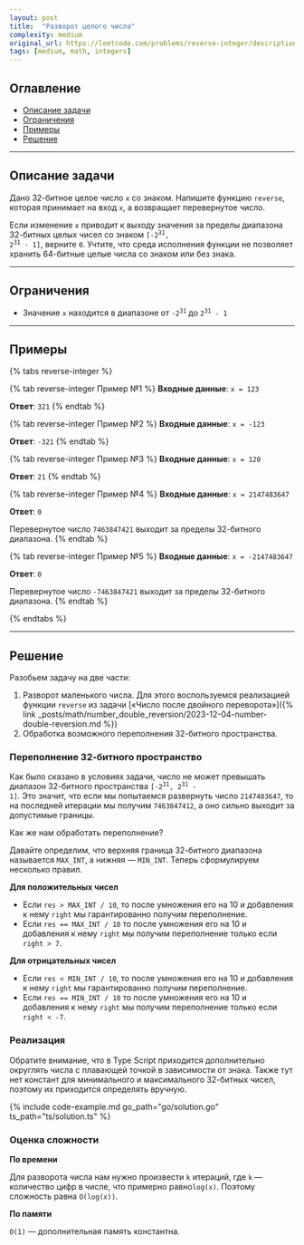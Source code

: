 ```yaml
---
layout: post
title:  "Разворот целого числа"
complexity: medium
original_url: https://leetcode.com/problems/reverse-integer/description/
tags: [medium, math, integers]
---
```


## Оглавление

- [Описание задачи](#описание-задачи)
- [Ограничения](#ограничения)
- [Примеры](#примеры)
- [Решение](#решение)

---

## Описание задачи

Дано 32-битное целое число `x` со знаком.
Напишите функцию `reverse`, которая принимает на вход `x`, а возвращает перевернутое число.

Если изменение `x` приводит к выходу значения за пределы диапазона 32-битных целых чисел со знаком <code>[-2<sup>31</sup>, 2<sup>31</sup> - 1]</code>, верните `0`.
Учтите, что среда исполнения функции не позволяет хранить 64-битные целые числа со знаком или без знака.

---

## Ограничения

- Значение `x` находится в диапазоне от <code>-2<sup>31</sup></code> до <code>2<sup>31</sup> - 1</code>

---

## Примеры

{% tabs reverse-integer %}

{% tab reverse-integer Пример №1 %}
**Входные данные**: `x = 123`

**Ответ**: `321`
{% endtab %}

{% tab reverse-integer Пример №2 %}
**Входные данные**: `x = -123`

**Ответ**: `-321`
{% endtab %}

{% tab reverse-integer Пример №3 %}
**Входные данные**: `x = 120`

**Ответ**: `21`
{% endtab %}

{% tab reverse-integer Пример №4 %}
**Входные данные**: `x = 2147483647`

**Ответ**: `0`

Перевернутое число `7463847421` выходит за пределы 32-битного диапазона.
{% endtab %}

{% tab reverse-integer Пример №5 %}
**Входные данные**: `x = -2147483647`

**Ответ**: `0`

Перевернутое число `-7463847421` выходит за пределы 32-битного диапазона.
{% endtab %}

{% endtabs %}

---

## Решение

Разобьем задачу на две части:

1. Разворот маленького числа. Для этого воспользуемся реализацией функции `reverse` из задачи [«Число после двойного переворота»]({% link _posts/math/number_double_reversion/2023-12-04-number-double-reversion.md %})
2. Обработка возможного переполнения 32-битного пространства.

### Переполнение 32-битного пространство

Как было сказано в условиях задачи, число не может превышать диапазон 32-битного пространства <code>[-2<sup>31</sup>, 2<sup>31</sup> - 1]</code>.
Это значит, что если мы попытаемся развернуть число `2147483647`, то на последней итерации мы получим `7463847412`, а оно сильно выходит за допустимые границы.

Как же нам обработать переполнение?

Давайте определим, что верхняя граница 32-битного диапазона называется `MAX_INT`, а нижняя — `MIN_INT`.
Теперь сформулируем несколько правил.

**Для положительных чисел**

- Если `res > MAX_INT / 10`, то после умножения его на 10 и добавления к нему `right` мы гарантированно получим переполнение.
- Если `res == MAX_INT / 10` то после умножения его на 10 и добавления к нему `right` мы получим переполнение только если `right > 7`.

**Для отрицательных чисел**

- Если `res < MIN_INT / 10`, то после умножения его на 10 и добавления к нему `right` мы гарантированно получим переполнение.
- Если `res == MIN_INT / 10` то после умножения его на 10 и добавления к нему `right` мы получим переполнение только если `right < -7`.


### Реализация

Обратите внимание, что в Type Script приходится дополнительно округлять числа с плавающей точкой в зависимости от знака.
Также тут нет констант для минимального и максимального 32-битных чисел, поэтому их приходится определять вручную.

{% include code-example.md go_path="go/solution.go" ts_path="ts/solution.ts" %}

### Оценка сложности

**По времени**

Для разворота числа нам нужно произвести `k` итераций, где `k` — количество цифр в числе, что примерно равно`log(x)`.
Поэтому сложность равна `O(log(x))`.

**По памяти**

`O(1)` — дополнительная память константна.
